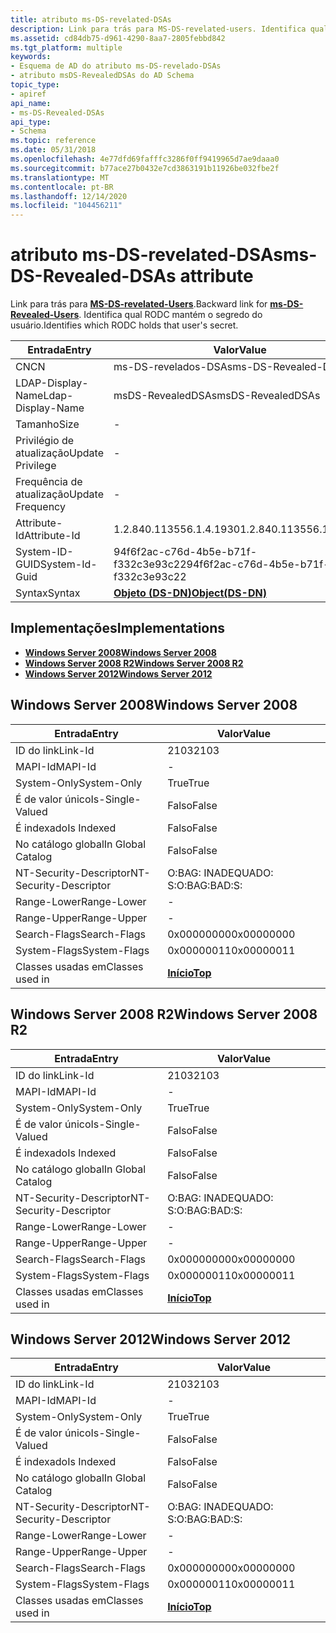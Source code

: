 ```yaml
---
title: atributo ms-DS-revelated-DSAs
description: Link para trás para MS-DS-revelated-users. Identifica qual RODC mantém o segredo dos usuários.
ms.assetid: cd84db75-d961-4290-8aa7-2805febbd842
ms.tgt_platform: multiple
keywords:
- Esquema de AD do atributo ms-DS-revelado-DSAs
- atributo msDS-RevealedDSAs do AD Schema
topic_type:
- apiref
api_name:
- ms-DS-Revealed-DSAs
api_type:
- Schema
ms.topic: reference
ms.date: 05/31/2018
ms.openlocfilehash: 4e77dfd69fafffc3286f0ff9419965d7ae9daaa0
ms.sourcegitcommit: b77ace27b0432e7cd3863191b11926be032fbe2f
ms.translationtype: MT
ms.contentlocale: pt-BR
ms.lasthandoff: 12/14/2020
ms.locfileid: "104456211"
---
```

# <a name="ms-ds-revealed-dsas-attribute"></a><span data-ttu-id="c2748-106">atributo ms-DS-revelated-DSAs</span><span class="sxs-lookup"><span data-stu-id="c2748-106">ms-DS-Revealed-DSAs attribute</span></span>

<span data-ttu-id="c2748-107">Link para trás para [**MS-DS-revelated-Users**](a-msds-revealedusers.md).</span><span class="sxs-lookup"><span data-stu-id="c2748-107">Backward link for [**ms-DS-Revealed-Users**](a-msds-revealedusers.md).</span></span> <span data-ttu-id="c2748-108">Identifica qual RODC mantém o segredo do usuário.</span><span class="sxs-lookup"><span data-stu-id="c2748-108">Identifies which RODC holds that user's secret.</span></span>



| <span data-ttu-id="c2748-109">Entrada</span><span class="sxs-lookup"><span data-stu-id="c2748-109">Entry</span></span> | <span data-ttu-id="c2748-110">Valor</span><span class="sxs-lookup"><span data-stu-id="c2748-110">Value</span></span> |
|-------------------|-----------------------------------------|
| <span data-ttu-id="c2748-111">CN</span><span class="sxs-lookup"><span data-stu-id="c2748-111">CN</span></span>                | <span data-ttu-id="c2748-112">ms-DS-revelados-DSAs</span><span class="sxs-lookup"><span data-stu-id="c2748-112">ms-DS-Revealed-DSAs</span></span>                     |
| <span data-ttu-id="c2748-113">LDAP-Display-Name</span><span class="sxs-lookup"><span data-stu-id="c2748-113">Ldap-Display-Name</span></span> | <span data-ttu-id="c2748-114">msDS-RevealedDSAs</span><span class="sxs-lookup"><span data-stu-id="c2748-114">msDS-RevealedDSAs</span></span>                       |
| <span data-ttu-id="c2748-115">Tamanho</span><span class="sxs-lookup"><span data-stu-id="c2748-115">Size</span></span>              | \-                                      |
| <span data-ttu-id="c2748-116">Privilégio de atualização</span><span class="sxs-lookup"><span data-stu-id="c2748-116">Update Privilege</span></span>  | \-                                      |
| <span data-ttu-id="c2748-117">Frequência de atualização</span><span class="sxs-lookup"><span data-stu-id="c2748-117">Update Frequency</span></span>  | \-                                      |
| <span data-ttu-id="c2748-118">Attribute-Id</span><span class="sxs-lookup"><span data-stu-id="c2748-118">Attribute-Id</span></span>      | <span data-ttu-id="c2748-119">1.2.840.113556.1.4.1930</span><span class="sxs-lookup"><span data-stu-id="c2748-119">1.2.840.113556.1.4.1930</span></span>                 |
| <span data-ttu-id="c2748-120">System-ID-GUID</span><span class="sxs-lookup"><span data-stu-id="c2748-120">System-Id-Guid</span></span>    | <span data-ttu-id="c2748-121">94f6f2ac-c76d-4b5e-b71f-f332c3e93c22</span><span class="sxs-lookup"><span data-stu-id="c2748-121">94f6f2ac-c76d-4b5e-b71f-f332c3e93c22</span></span>    |
| <span data-ttu-id="c2748-122">Syntax</span><span class="sxs-lookup"><span data-stu-id="c2748-122">Syntax</span></span>            | [<span data-ttu-id="c2748-123">**Objeto (DS-DN)**</span><span class="sxs-lookup"><span data-stu-id="c2748-123">**Object(DS-DN)**</span></span>](s-object-ds-dn.md) |



## <a name="implementations"></a><span data-ttu-id="c2748-124">Implementações</span><span class="sxs-lookup"><span data-stu-id="c2748-124">Implementations</span></span>

-   [<span data-ttu-id="c2748-125">**Windows Server 2008**</span><span class="sxs-lookup"><span data-stu-id="c2748-125">**Windows Server 2008**</span></span>](#windows-server-2008)
-   [<span data-ttu-id="c2748-126">**Windows Server 2008 R2**</span><span class="sxs-lookup"><span data-stu-id="c2748-126">**Windows Server 2008 R2**</span></span>](#windows-server-2008-r2)
-   [<span data-ttu-id="c2748-127">**Windows Server 2012**</span><span class="sxs-lookup"><span data-stu-id="c2748-127">**Windows Server 2012**</span></span>](#windows-server-2012)

## <a name="windows-server-2008"></a><span data-ttu-id="c2748-128">Windows Server 2008</span><span class="sxs-lookup"><span data-stu-id="c2748-128">Windows Server 2008</span></span>



| <span data-ttu-id="c2748-129">Entrada</span><span class="sxs-lookup"><span data-stu-id="c2748-129">Entry</span></span> | <span data-ttu-id="c2748-130">Valor</span><span class="sxs-lookup"><span data-stu-id="c2748-130">Value</span></span> |
|------------------------|---------------------------------|
| <span data-ttu-id="c2748-131">ID do link</span><span class="sxs-lookup"><span data-stu-id="c2748-131">Link-Id</span></span>                | <span data-ttu-id="c2748-132">2103</span><span class="sxs-lookup"><span data-stu-id="c2748-132">2103</span></span>                            |
| <span data-ttu-id="c2748-133">MAPI-Id</span><span class="sxs-lookup"><span data-stu-id="c2748-133">MAPI-Id</span></span>                | \-                              |
| <span data-ttu-id="c2748-134">System-Only</span><span class="sxs-lookup"><span data-stu-id="c2748-134">System-Only</span></span>            | <span data-ttu-id="c2748-135">True</span><span class="sxs-lookup"><span data-stu-id="c2748-135">True</span></span>                            |
| <span data-ttu-id="c2748-136">É de valor único</span><span class="sxs-lookup"><span data-stu-id="c2748-136">Is-Single-Valued</span></span>       | <span data-ttu-id="c2748-137">Falso</span><span class="sxs-lookup"><span data-stu-id="c2748-137">False</span></span>                           |
| <span data-ttu-id="c2748-138">É indexado</span><span class="sxs-lookup"><span data-stu-id="c2748-138">Is Indexed</span></span>             | <span data-ttu-id="c2748-139">Falso</span><span class="sxs-lookup"><span data-stu-id="c2748-139">False</span></span>                           |
| <span data-ttu-id="c2748-140">No catálogo global</span><span class="sxs-lookup"><span data-stu-id="c2748-140">In Global Catalog</span></span>      | <span data-ttu-id="c2748-141">Falso</span><span class="sxs-lookup"><span data-stu-id="c2748-141">False</span></span>                           |
| <span data-ttu-id="c2748-142">NT-Security-Descriptor</span><span class="sxs-lookup"><span data-stu-id="c2748-142">NT-Security-Descriptor</span></span> | <span data-ttu-id="c2748-143">O:BAG: INADEQUADO: S:</span><span class="sxs-lookup"><span data-stu-id="c2748-143">O:BAG:BAD:S:</span></span>                    |
| <span data-ttu-id="c2748-144">Range-Lower</span><span class="sxs-lookup"><span data-stu-id="c2748-144">Range-Lower</span></span>            | \-                              |
| <span data-ttu-id="c2748-145">Range-Upper</span><span class="sxs-lookup"><span data-stu-id="c2748-145">Range-Upper</span></span>            | \-                              |
| <span data-ttu-id="c2748-146">Search-Flags</span><span class="sxs-lookup"><span data-stu-id="c2748-146">Search-Flags</span></span>           | <span data-ttu-id="c2748-147">0x00000000</span><span class="sxs-lookup"><span data-stu-id="c2748-147">0x00000000</span></span>                      |
| <span data-ttu-id="c2748-148">System-Flags</span><span class="sxs-lookup"><span data-stu-id="c2748-148">System-Flags</span></span>           | <span data-ttu-id="c2748-149">0x00000011</span><span class="sxs-lookup"><span data-stu-id="c2748-149">0x00000011</span></span>                      |
| <span data-ttu-id="c2748-150">Classes usadas em</span><span class="sxs-lookup"><span data-stu-id="c2748-150">Classes used in</span></span>        | [<span data-ttu-id="c2748-151">**Início**</span><span class="sxs-lookup"><span data-stu-id="c2748-151">**Top**</span></span>](c-top.md)<br/> |



## <a name="windows-server-2008-r2"></a><span data-ttu-id="c2748-152">Windows Server 2008 R2</span><span class="sxs-lookup"><span data-stu-id="c2748-152">Windows Server 2008 R2</span></span>



| <span data-ttu-id="c2748-153">Entrada</span><span class="sxs-lookup"><span data-stu-id="c2748-153">Entry</span></span> | <span data-ttu-id="c2748-154">Valor</span><span class="sxs-lookup"><span data-stu-id="c2748-154">Value</span></span> |
|------------------------|---------------------------------|
| <span data-ttu-id="c2748-155">ID do link</span><span class="sxs-lookup"><span data-stu-id="c2748-155">Link-Id</span></span>                | <span data-ttu-id="c2748-156">2103</span><span class="sxs-lookup"><span data-stu-id="c2748-156">2103</span></span>                            |
| <span data-ttu-id="c2748-157">MAPI-Id</span><span class="sxs-lookup"><span data-stu-id="c2748-157">MAPI-Id</span></span>                | \-                              |
| <span data-ttu-id="c2748-158">System-Only</span><span class="sxs-lookup"><span data-stu-id="c2748-158">System-Only</span></span>            | <span data-ttu-id="c2748-159">True</span><span class="sxs-lookup"><span data-stu-id="c2748-159">True</span></span>                            |
| <span data-ttu-id="c2748-160">É de valor único</span><span class="sxs-lookup"><span data-stu-id="c2748-160">Is-Single-Valued</span></span>       | <span data-ttu-id="c2748-161">Falso</span><span class="sxs-lookup"><span data-stu-id="c2748-161">False</span></span>                           |
| <span data-ttu-id="c2748-162">É indexado</span><span class="sxs-lookup"><span data-stu-id="c2748-162">Is Indexed</span></span>             | <span data-ttu-id="c2748-163">Falso</span><span class="sxs-lookup"><span data-stu-id="c2748-163">False</span></span>                           |
| <span data-ttu-id="c2748-164">No catálogo global</span><span class="sxs-lookup"><span data-stu-id="c2748-164">In Global Catalog</span></span>      | <span data-ttu-id="c2748-165">Falso</span><span class="sxs-lookup"><span data-stu-id="c2748-165">False</span></span>                           |
| <span data-ttu-id="c2748-166">NT-Security-Descriptor</span><span class="sxs-lookup"><span data-stu-id="c2748-166">NT-Security-Descriptor</span></span> | <span data-ttu-id="c2748-167">O:BAG: INADEQUADO: S:</span><span class="sxs-lookup"><span data-stu-id="c2748-167">O:BAG:BAD:S:</span></span>                    |
| <span data-ttu-id="c2748-168">Range-Lower</span><span class="sxs-lookup"><span data-stu-id="c2748-168">Range-Lower</span></span>            | \-                              |
| <span data-ttu-id="c2748-169">Range-Upper</span><span class="sxs-lookup"><span data-stu-id="c2748-169">Range-Upper</span></span>            | \-                              |
| <span data-ttu-id="c2748-170">Search-Flags</span><span class="sxs-lookup"><span data-stu-id="c2748-170">Search-Flags</span></span>           | <span data-ttu-id="c2748-171">0x00000000</span><span class="sxs-lookup"><span data-stu-id="c2748-171">0x00000000</span></span>                      |
| <span data-ttu-id="c2748-172">System-Flags</span><span class="sxs-lookup"><span data-stu-id="c2748-172">System-Flags</span></span>           | <span data-ttu-id="c2748-173">0x00000011</span><span class="sxs-lookup"><span data-stu-id="c2748-173">0x00000011</span></span>                      |
| <span data-ttu-id="c2748-174">Classes usadas em</span><span class="sxs-lookup"><span data-stu-id="c2748-174">Classes used in</span></span>        | [<span data-ttu-id="c2748-175">**Início**</span><span class="sxs-lookup"><span data-stu-id="c2748-175">**Top**</span></span>](c-top.md)<br/> |



## <a name="windows-server-2012"></a><span data-ttu-id="c2748-176">Windows Server 2012</span><span class="sxs-lookup"><span data-stu-id="c2748-176">Windows Server 2012</span></span>



| <span data-ttu-id="c2748-177">Entrada</span><span class="sxs-lookup"><span data-stu-id="c2748-177">Entry</span></span> | <span data-ttu-id="c2748-178">Valor</span><span class="sxs-lookup"><span data-stu-id="c2748-178">Value</span></span> |
|------------------------|---------------------------------|
| <span data-ttu-id="c2748-179">ID do link</span><span class="sxs-lookup"><span data-stu-id="c2748-179">Link-Id</span></span>                | <span data-ttu-id="c2748-180">2103</span><span class="sxs-lookup"><span data-stu-id="c2748-180">2103</span></span>                            |
| <span data-ttu-id="c2748-181">MAPI-Id</span><span class="sxs-lookup"><span data-stu-id="c2748-181">MAPI-Id</span></span>                | \-                              |
| <span data-ttu-id="c2748-182">System-Only</span><span class="sxs-lookup"><span data-stu-id="c2748-182">System-Only</span></span>            | <span data-ttu-id="c2748-183">True</span><span class="sxs-lookup"><span data-stu-id="c2748-183">True</span></span>                            |
| <span data-ttu-id="c2748-184">É de valor único</span><span class="sxs-lookup"><span data-stu-id="c2748-184">Is-Single-Valued</span></span>       | <span data-ttu-id="c2748-185">Falso</span><span class="sxs-lookup"><span data-stu-id="c2748-185">False</span></span>                           |
| <span data-ttu-id="c2748-186">É indexado</span><span class="sxs-lookup"><span data-stu-id="c2748-186">Is Indexed</span></span>             | <span data-ttu-id="c2748-187">Falso</span><span class="sxs-lookup"><span data-stu-id="c2748-187">False</span></span>                           |
| <span data-ttu-id="c2748-188">No catálogo global</span><span class="sxs-lookup"><span data-stu-id="c2748-188">In Global Catalog</span></span>      | <span data-ttu-id="c2748-189">Falso</span><span class="sxs-lookup"><span data-stu-id="c2748-189">False</span></span>                           |
| <span data-ttu-id="c2748-190">NT-Security-Descriptor</span><span class="sxs-lookup"><span data-stu-id="c2748-190">NT-Security-Descriptor</span></span> | <span data-ttu-id="c2748-191">O:BAG: INADEQUADO: S:</span><span class="sxs-lookup"><span data-stu-id="c2748-191">O:BAG:BAD:S:</span></span>                    |
| <span data-ttu-id="c2748-192">Range-Lower</span><span class="sxs-lookup"><span data-stu-id="c2748-192">Range-Lower</span></span>            | \-                              |
| <span data-ttu-id="c2748-193">Range-Upper</span><span class="sxs-lookup"><span data-stu-id="c2748-193">Range-Upper</span></span>            | \-                              |
| <span data-ttu-id="c2748-194">Search-Flags</span><span class="sxs-lookup"><span data-stu-id="c2748-194">Search-Flags</span></span>           | <span data-ttu-id="c2748-195">0x00000000</span><span class="sxs-lookup"><span data-stu-id="c2748-195">0x00000000</span></span>                      |
| <span data-ttu-id="c2748-196">System-Flags</span><span class="sxs-lookup"><span data-stu-id="c2748-196">System-Flags</span></span>           | <span data-ttu-id="c2748-197">0x00000011</span><span class="sxs-lookup"><span data-stu-id="c2748-197">0x00000011</span></span>                      |
| <span data-ttu-id="c2748-198">Classes usadas em</span><span class="sxs-lookup"><span data-stu-id="c2748-198">Classes used in</span></span>        | [<span data-ttu-id="c2748-199">**Início**</span><span class="sxs-lookup"><span data-stu-id="c2748-199">**Top**</span></span>](c-top.md)<br/> |



 

 





